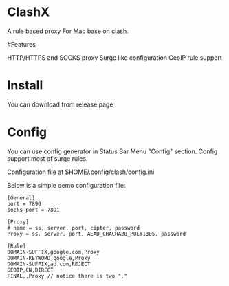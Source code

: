 # ClashX

A rule based proxy For Mac base on [clash](https://github.com/Dreamacro/clash).

#Features

HTTP/HTTPS and SOCKS proxy
Surge like configuration
GeoIP rule support

# Install

You can download from release page


# Config
You can use config generator in Status Bar Menu "Config" section.
Config support most of surge rules.

Configuration file at $HOME/.config/clash/config.ini

Below is a simple demo configuration file:
```
[General]
port = 7890
socks-port = 7891

[Proxy]
# name = ss, server, port, cipter, password
Proxy = ss, server, port, AEAD_CHACHA20_POLY1305, password

[Rule]
DOMAIN-SUFFIX,google.com,Proxy
DOMAIN-KEYWORD,google,Proxy
DOMAIN-SUFFIX,ad.com,REJECT
GEOIP,CN,DIRECT
FINAL,,Proxy // notice there is two ","

```
